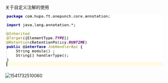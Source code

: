 关于自定义注解的使用



![1541732448097](./image/1541732448097.png)

![1541732510060](./images/1541732510060.png)

